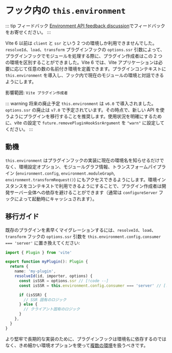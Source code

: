 # フック内の `this.environment`

::: tip フィードバック
[Environment API feedback discussion](https://github.com/vitejs/vite/discussions/16358)でフィードバックをお寄せください。
:::

Vite 6 以前は `client` と `ssr` という 2 つの環境しか利用できませんでした。`resolveId`、`load`、`transform` プラグインフックの `options.ssr` 引数によって、プラグインフックでモジュールを処理する際に、プラグイン作成者はこの 2 つの環境を区別することができました。Vite 6 では、Vite アプリケーションは必要に応じて任意の数の名前付き環境を定義できます。プラグインコンテキストに `this.environment` を導入し、フック内で現在のモジュールの環境と対話できるようにします。

影響範囲: `Vite プラグイン作成者`

::: warning 将来の廃止予定
`this.environment` は `v6.0` で導入されました。`options.ssr` の廃止は `v7.0` で予定されています。その時点で、新しい API を使うようにプラグインを移行することを推奨します。使用状況を明確にするために、vite の設定で `future.removePluginHookSsrArgument` を `"warn"` に設定してください。
:::

## 動機

`this.environment` はプラグインフックの実装に現在の環境名を知らせるだけでなく、環境設定オプション、モジュールグラフ情報、トランスフォームパイプライン (`environment.config`, `environment.moduleGraph`, `environment.transformRequest()`) にもアクセスできるようにします。環境インスタンスをコンテキストで利用できるようにすることで、プラグイン作成者は開発サーバー全体への依存を避けることができます（通常は `configureServer` フックによって起動時にキャッシュされます）。

## 移行ガイド

既存のプラグインを素早くマイグレーションするには、`resolveId`、`load`、`transform` フックの `options.ssr` 引数を `this.environment.config.consumer === 'server'` に置き換えてください:

```ts
import { Plugin } from 'vite'

export function myPlugin(): Plugin {
  return {
    name: 'my-plugin',
    resolveId(id, importer, options) {
      const isSSR = options.ssr // [!code --]
      const isSSR = this.environment.config.consumer === 'server' // [!code ++]

      if (isSSR) {
        // SSR 固有のロジック
      } else {
        // クライアント固有のロジック
      }
    },
  }
}
```

より堅牢で長期的な実装のために、プラグインフックは環境名に依存するのではなく、きめ細かい環境オプションを使って[複数の環境](/guide/api-environment.html#accessing-the-current-environment-in-hooks)を扱うべきです。
